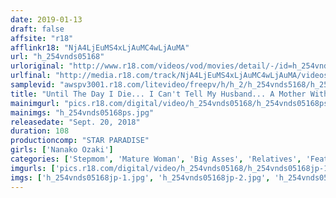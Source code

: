 ```yaml
---
date: 2019-01-13
draft: false
affsite: "r18"
afflinkr18: "NjA4LjEuMS4xLjAuMC4wLjAuMA"
url: "h_254vnds05168"
urloriginal: "http://www.r18.com/videos/vod/movies/detail/-/id=h_254vnds05168"
urlfinal: "http://media.r18.com/track/NjA4LjEuMS4xLjAuMC4wLjAuMA/videos/vod/movies/detail/-/id=h_254vnds05168"
samplevid: "awspv3001.r18.com/litevideo/freepv/h/h_2/h_254vnds5168/h_254vnds5168_dmb_w.mp4"
title: "Until The Day I Die... I Can't Tell My Husband... A Mother With A Voluptuous Ass Is Fucked By Her Son-In-Law. Beauty In Her 50's. Nanako Ozaki"
mainimgurl: "pics.r18.com/digital/video/h_254vnds05168/h_254vnds05168ps.jpg"
mainimgs: "h_254vnds05168ps.jpg"
releasedate: "Sept. 20, 2018"
duration: 108
productioncomp: "STAR PARADISE"
girls: ['Nanako Ozaki']
categories: ['Stepmom', 'Mature Woman', 'Big Asses', 'Relatives', 'Featured Actress', 'Hi-Def']
imgurls: ['pics.r18.com/digital/video/h_254vnds05168/h_254vnds05168jp-1.jpg', 'pics.r18.com/digital/video/h_254vnds05168/h_254vnds05168jp-2.jpg', 'pics.r18.com/digital/video/h_254vnds05168/h_254vnds05168jp-3.jpg', 'pics.r18.com/digital/video/h_254vnds05168/h_254vnds05168jp-4.jpg', 'pics.r18.com/digital/video/h_254vnds05168/h_254vnds05168jp-5.jpg', 'pics.r18.com/digital/video/h_254vnds05168/h_254vnds05168jp-6.jpg', 'pics.r18.com/digital/video/h_254vnds05168/h_254vnds05168jp-7.jpg', 'pics.r18.com/digital/video/h_254vnds05168/h_254vnds05168jp-8.jpg', 'pics.r18.com/digital/video/h_254vnds05168/h_254vnds05168jp-9.jpg', 'pics.r18.com/digital/video/h_254vnds05168/h_254vnds05168jp-10.jpg', 'pics.r18.com/digital/video/h_254vnds05168/h_254vnds05168jp-11.jpg', 'pics.r18.com/digital/video/h_254vnds05168/h_254vnds05168jp-12.jpg', 'pics.r18.com/digital/video/h_254vnds05168/h_254vnds05168jp-13.jpg', 'pics.r18.com/digital/video/h_254vnds05168/h_254vnds05168jp-14.jpg', 'pics.r18.com/digital/video/h_254vnds05168/h_254vnds05168jp-15.jpg', 'pics.r18.com/digital/video/h_254vnds05168/h_254vnds05168jp-16.jpg', 'pics.r18.com/digital/video/h_254vnds05168/h_254vnds05168jp-17.jpg', 'pics.r18.com/digital/video/h_254vnds05168/h_254vnds05168jp-18.jpg', 'pics.r18.com/digital/video/h_254vnds05168/h_254vnds05168jp-19.jpg', 'pics.r18.com/digital/video/h_254vnds05168/h_254vnds05168jp-20.jpg']
imgs: ['h_254vnds05168jp-1.jpg', 'h_254vnds05168jp-2.jpg', 'h_254vnds05168jp-3.jpg', 'h_254vnds05168jp-4.jpg', 'h_254vnds05168jp-5.jpg', 'h_254vnds05168jp-6.jpg', 'h_254vnds05168jp-7.jpg', 'h_254vnds05168jp-8.jpg', 'h_254vnds05168jp-9.jpg', 'h_254vnds05168jp-10.jpg', 'h_254vnds05168jp-11.jpg', 'h_254vnds05168jp-12.jpg', 'h_254vnds05168jp-13.jpg', 'h_254vnds05168jp-14.jpg', 'h_254vnds05168jp-15.jpg', 'h_254vnds05168jp-16.jpg', 'h_254vnds05168jp-17.jpg', 'h_254vnds05168jp-18.jpg', 'h_254vnds05168jp-19.jpg', 'h_254vnds05168jp-20.jpg']
---
```

